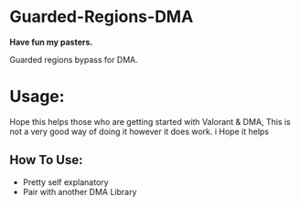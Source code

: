 # Guarded-Regions-DMA

**Have fun my pasters.**

Guarded regions bypass for DMA.

# Usage:
Hope this helps those who are getting started with Valorant & DMA, This is not a very good way of doing it however it does work. i Hope it helps 

## How To Use:

- Pretty self explanatory
- Pair with another DMA Library









